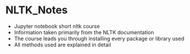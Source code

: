 # NLTK_Notes
* Jupyter notebook short nltk course
* Information taken primarily from the NLTK documentation
* The course leads you through installing every package or library used
* All methods used are explained in detail
